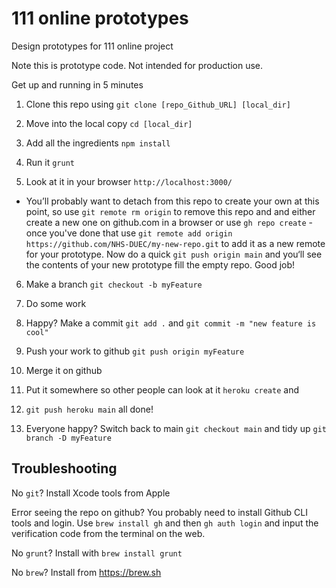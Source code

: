 # 111 online prototypes
Design prototypes for 111 online project

Note this is prototype code. Not intended for production use.

Get up and running in 5 minutes

1. Clone this repo using `git clone [repo_Github_URL] [local_dir]`

2. Move into the local copy `cd [local_dir]`

3. Add all the ingredients `npm install`

4. Run it `grunt`

5. Look at it in your browser `http://localhost:3000/`

* You’ll probably want to detach from this repo to create your own at this point, so use `git remote rm origin` to remove this repo and and either create a new one on github.com in a browser or use `gh repo create` - once you've done that use `git remote add origin https://github.com/NHS-DUEC/my-new-repo.git` to add it as a new remote for your prototype. Now do a quick `git push origin main` and you‘ll see the contents of your new prototype fill the empty repo. Good job!

6. Make a branch `git checkout -b myFeature`

7. Do some work

8. Happy? Make a commit `git add .` and `git commit -m "new feature is cool"`

9. Push your work to github `git push origin myFeature`

10. Merge it on github

11. Put it somewhere so other people can look at it `heroku create` and

12. `git push heroku main` all done!

13. Everyone happy? Switch back to main `git checkout main` and tidy up `git branch -D myFeature`

## Troubleshooting
No `git`? Install Xcode tools from Apple

Error seeing the repo on github?
You probably need to install Github CLI tools and login.
Use `brew install gh` and then `gh auth login` and input the verification code from the terminal on the web.

No `grunt`? Install with `brew install grunt`

No `brew`? Install from https://brew.sh
